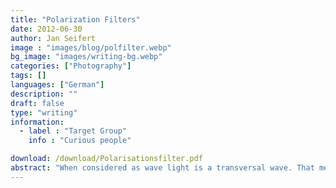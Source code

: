 ```yaml
---
title: "Polarization Filters"
date: 2012-06-30 
author: Jan Seifert
image : "images/blog/polfilter.webp"
bg_image: "images/writing-bg.webp"
categories: ["Photography"]
tags: []
languages: ["German"]
description: ""
draft: false
type: "writing"
information:
  - label : "Target Group"
    info : "Curious people"

download: /download/Polarisationsfilter.pdf
abstract: "When considered as wave light is a transversal wave. That means, that the direction of oscillation is orthogonal to it's direction of movement. This fact is used by polarisation filters and makes it possible to systematically remove a specific fraction from a ray of light. This manuscript tries to explain the principle with simple terms."
---
```


